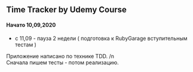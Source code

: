 ## Time Tracker by Udemy Course

#### Начато 10,09,2020
- с 11,09 - пауза 2 недели ( подготовка к RubyGarage вступительным тестам )

Приложение написано по технике TDD. /n  
Сначала пишем тесты - потом реализацию.


